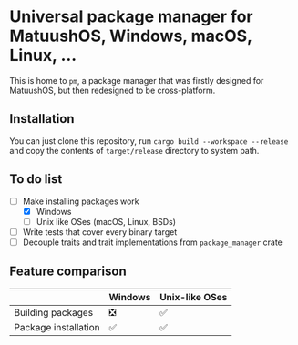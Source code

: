 # Universal package manager for MatuushOS, Windows, macOS, Linux, ...

This is home to `pm`, a package manager that was firstly designed for MatuushOS, but then redesigned to be cross-platform.

## Installation

You can just clone this repository, run `cargo build --workspace --release` and copy the contents of `target/release` directory to system path.

## To do list
- [ ] Make installing packages work
  - [x] Windows
  - [ ] Unix like OSes (macOS, Linux, BSDs)
- [ ] Write tests that cover every binary target
- [ ] Decouple traits and trait implementations from `package_manager` crate

## Feature comparison

|                      | Windows | Unix-like OSes |
| -------------------- | ------- | -------------- |
| Building packages    | ❎       | ✅              |
| Package installation | ✅       | ✅              |
